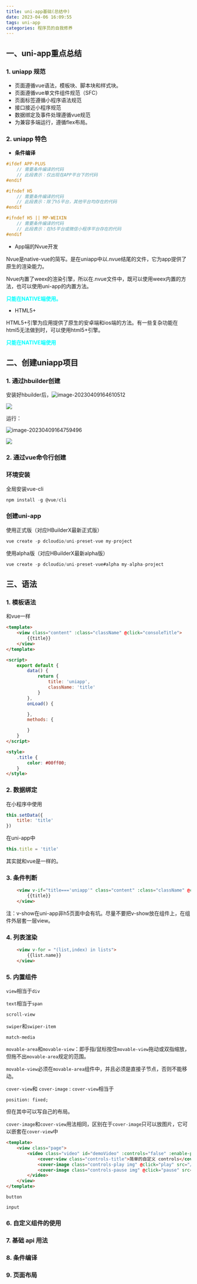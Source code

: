 ```yaml
---
title: uni-app基础(总结中)
date: 2023-04-06 16:09:55
tags: uni-app
categories: 程序员的自我修养
---
```


## 一、uni-app重点总结

### 1. uniapp 规范

+ 页面遵循vue语法，模板块、脚本块和样式块。
+ 页面遵循vue单文件组件规范（SFC）
+ 页面标签遵循小程序语法规范
+ 接口接近小程序规范
+ 数据绑定及事件处理遵循vue规范
+ 为兼容多端运行，遵循flex布局。

### 2. uniapp 特色

+ **条件编译**

```c
#ifdef APP-PLUS
	// 需要条件编译的代码
	// 此段表示：仅出现在APP平台下的代码
#endif
```

```c
#ifndef H5
 	// 需要条件编译的代码
	// 此段表示：除了h5平台，其他平台均存在的代码
#endif
```

```c
#ifndef H5 || MP-WEIXIN
 	// 需要条件编译的代码
	// 此段表示：在h5平台或微信小程序平台存在的代码
#endif
```

+ App端的Nvue开发

Nvue是native-vue的简写。是在uniapp中以.nvue结尾的文件，它为app提供了原生的渲染能力。

Nvue内置了weex的渲染引擎，所以在.nvue文件中，既可以使用weex内置的方法，也可以使用uni-app的内置方法。

<span style = "color: #00ffff">**只能在NATIVE端使用。**</span>

+ HTML5+ 

HTML5+引擎为应用提供了原生的安卓端和ios端的方法。有一些复杂功能在html5无法做到时，可以使用html5+引擎。

<span style = "color: #00ffff">**只能在NATIVE端使用**</span>



## 二、创建uniapp项目

### 1.  通过hbuilder创建

安装好hbuilder后，![image-20230409164610512](/images/image-20230409164610512.png)

![](/images/image-20230409164532726.png)

运行：

![image-20230409164759496](/images/image-20230409164759496.png)

![](/images/image-20230409165247195.png)

### 2.  通过vue命令行创建

### 环境安装

全局安装vue-cli

```javascript
npm install -g @vue/cli
```

### 创建uni-app

使用正式版（对应HBuilderX最新正式版）

```javascript
vue create -p dcloudio/uni-preset-vue my-project
```

使用alpha版（对应HBuilderX最新alpha版）

```javascript
vue create -p dcloudio/uni-preset-vue#alpha my-alpha-project
```



## 三、语法

### 1. 模板语法

和vue一样

```html
<template>
	<view class="content" :class="className" @click="consoleTitle">
		{{title}}
	</view>
</template>

<script>
	export default {
		data() {
			return {
				title: 'uniapp',
				className: 'title'
			}
		},
		onLoad() {

		},
		methods: {

		}
	}
</script>

<style>
	.title {
		color: #00ff00;
	}
</style>

```



### 2. 数据绑定

在小程序中使用

```js
this.setData({
	title: 'title'
})
```

在uni-app中

```js
this.title = 'title'
```

其实就和vue是一样的。

### 3. 条件判断

```html
	<view v-if="title==='uniapp'" class="content" :class="className" @click="consoleTitle">
		{{title}}
	</view>
```

注：v-show在uni-app非h5页面中会有坑。尽量不要把v-show放在组件上，在组件外层套一层view。

### 4. 列表渲染

```html
	<view v-for = "(list,index) in lists">
		{{list.name}}
	</view>
```

### 5. 内置组件

`view`相当于`div`

`text`相当于`span`

`scroll-view`

`swiper`和`swiper-item`

`match-media`

`movable-area`和`movable-view`：即手指/鼠标按住`movable-view`拖动或双指缩放，但拖不出`movable-area`规定的范围。

`movable-view`必须在`movable-area`组件中，并且必须是直接子节点，否则不能移动。

`cover-view`和 `cover-image` : `cover-view`相当于

```position: fixed; ```

但在其中可以写自己的布局。

`cover-image`和`cover-view`用法相同，区别在于`cover-image`只可以放图片，它可以嵌套在`cover-view`中

```html
<template>
	<view class="page">
		<video class="video" id="demoVideo" :controls="false" :enable-progress-gesture="false" :show-center-play-btn="true" src="https://img.cdn.aliyun.dcloud.net.cn/guide/uniapp/%E7%AC%AC1%E8%AE%B2%EF%BC%88uni-app%E4%BA%A7%E5%93%81%E4%BB%8B%E7%BB%8D%EF%BC%89-%20DCloud%E5%AE%98%E6%96%B9%E8%A7%86%E9%A2%91%E6%95%99%E7%A8%8B@20181126-lite.m4v">
			<cover-view class="controls-title">简单的自定义 controls</cover-view>
			<cover-image class="controls-play img" @click="play" src="/static/play.png"></cover-image>
			<cover-image class="controls-pause img" @click="pause" src="/static/pause.png"></cover-image>
		</video>
	</view>
</template>
```

`button`

`input`



### 6. 自定义组件的使用

### 7. 基础 api 用法

### 8. 条件编译

### 9. 页面布局




